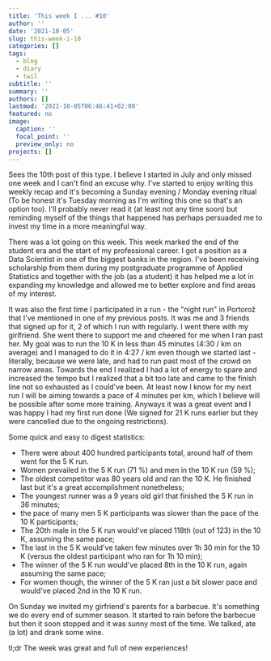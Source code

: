 ```yaml
---
title: 'This week I ... #10'
author: ''
date: '2021-10-05'
slug: this-week-i-10
categories: []
tags:
  - blog
  - diary
  - twil
subtitle: ''
summary: ''
authors: []
lastmod: '2021-10-05T06:46:41+02:00'
featured: no
image:
  caption: ''
  focal_point: ''
  preview_only: no
projects: []
---
```


Sees the 10th post of this type. I believe I started in July and only missed one week and I can't find an excuse why. I've started to enjoy writing this weekly recap and it's becoming a Sunday evening / Monday evening ritual (To be honest it's Tuesday morning as I'm writing this one so that's an option too). I'll probably never read it (at least not any time soon) but reminding myself of the things that happened has perhaps persuaded me to invest my time in a more meaningful way.

There was a lot going on this week. This week marked the end of the student era and the start of my professional career. I got a position as a Data Scientist in one of the biggest banks in the region. I've been receiving scholarship from them during my postgraduate programme of Applied Statistics and together with the job (as a student) it has helped me a lot in expanding my knowledge and allowed me to better explore and find areas of my interest. 

It was also the first time I participated in a run - the "night run" in Portorož that I've mentioned in one of my previous posts. It was me and 3 friends that signed up for it, 2 of which I run with regularly. I went there with my girlfriend. She went there to support me and cheered for me when I ran past her. My goal was to run the 10 K in less than 45 minutes (4:30 / km on average) and I managed to do it in 4:27 / km even though we started last - literally, because we were late, and had to run past most of the crowd on narrow areas. Towards the end I realized I had a lot of energy to spare and increased the tempo but I realized that a bit too late and came to the finish line not so exhausted as I could've been. At least now I know for my next run I will be aiming towards a pace of 4 minutes per km, which I believe will be possible after some more training. Anyways it was a great event and I was happy I had my first run done (We signed for 21 K runs earlier but they were cancelled due to the ongoing restrictions).

Some quick and easy to digest statistics: 

+ There were about 400 hundred participants total, around half of them went for the 5 K run.
+ Women prevailed in the 5 K run (71 %) and men in the 10 K run (59 %);
+ The oldest competitor was 80 years old and ran the 10 K. He finished last but it's a great accomplishment nonetheless;
+ The youngest runner was a 9 years old girl that finished the 5 K run in 36 minutes; 
+ the pace of many men 5 K participants was slower than the pace of the 10 K participants;
+ The 20th male in the 5 K run would've placed 118th (out of 123) in the 10 K, assuming the same pace;
+ The last in the 5 K would've taken few minutes over 1h 30 min for the 10 K (versus the oldest participant who ran for 1h 10 min);
+ The winner of the 5 K run would've placed 8th in the 10 K run, again assuming the same pace;
+ For women though, the winner of the 5 K ran just a bit slower pace and would've placed 2nd in the 10 K run.

On Sunday we invited my girfriend's parents for a barbecue. It's something we do every end of summer season. It started to rain before the barbecue but then it soon stopped and it was sunny most of the time. We talked, ate (a lot) and drank some wine.

tl;dr The week was great and full of new experiences!






